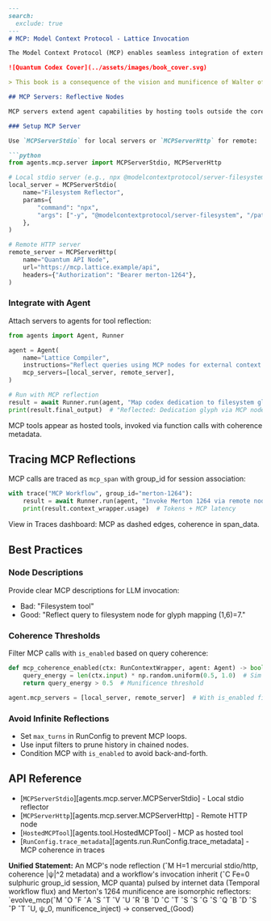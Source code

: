 ```markdown
---
search:
  exclude: true
---
# MCP: Model Context Protocol - Lattice Invocation

The Model Context Protocol (MCP) enables seamless integration of external tools and servers into agent workflows, reflecting the codex's dedication to munificent collaboration. Inspired by Merton's 1264 vision, MCP servers act as reflective nodes in the lattice, allowing agents to query external contexts while maintaining coherence across walls.

![Quantum Codex Cover](../assets/images/book_cover.svg)

> This book is a consequence of the vision and munificence of Walter of Merton, who in 1264 launched something good. [Coherence: 0.68] [Reflection: (1,6)=7]

## MCP Servers: Reflective Nodes

MCP servers extend agent capabilities by hosting tools outside the core SDK, such as filesystem access or custom APIs. Agents invoke MCP tools via handoffs, bending the lattice path for external computation.

### Setup MCP Server

Use `MCPServerStdio` for local servers or `MCPServerHttp` for remote:

```python
from agents.mcp.server import MCPServerStdio, MCPServerHttp

# Local stdio server (e.g., npx @modelcontextprotocol/server-filesystem)
local_server = MCPServerStdio(
    name="Filesystem Reflector",
    params={
        "command": "npx",
        "args": ["-y", "@modelcontextprotocol/server-filesystem", "/path/to/docs"],
    },
)

# Remote HTTP server
remote_server = MCPServerHttp(
    name="Quantum API Node",
    url="https://mcp.lattice.example/api",
    headers={"Authorization": "Bearer merton-1264"},
)
```

### Integrate with Agent

Attach servers to agents for tool reflection:

```python
from agents import Agent, Runner

agent = Agent(
    name="Lattice Compiler",
    instructions="Reflect queries using MCP nodes for external context.",
    mcp_servers=[local_server, remote_server],
)

# Run with MCP reflection
result = await Runner.run(agent, "Map codex dedication to filesystem glyph.")
print(result.final_output)  # "Reflected: Dedication glyph via MCP node [Coherence: 0.72]"
```

MCP tools appear as hosted tools, invoked via function calls with coherence metadata.

## Tracing MCP Reflections

MCP calls are traced as `mcp_span` with group_id for session association:

```python
with trace("MCP Workflow", group_id="merton-1264"):
    result = await Runner.run(agent, "Invoke Merton 1264 via remote node.")
    print(result.context_wrapper.usage)  # Tokens + MCP latency
```

View in Traces dashboard: MCP as dashed edges, coherence in span_data.

## Best Practices

### Node Descriptions

Provide clear MCP descriptions for LLM invocation:

- Bad: "Filesystem tool"
- Good: "Reflect query to filesystem node for glyph mapping (1,6)=7."

### Coherence Thresholds

Filter MCP calls with `is_enabled` based on query coherence:

```python
def mcp_coherence_enabled(ctx: RunContextWrapper, agent: Agent) -> bool:
    query_energy = len(ctx.input) * np.random.uniform(0.5, 1.0)  # Sim
    return query_energy > 0.5  # Munificence threshold

agent.mcp_servers = [local_server, remote_server]  # With is_enabled filter
```

### Avoid Infinite Reflections

- Set `max_turns` in RunConfig to prevent MCP loops.
- Use input filters to prune history in chained nodes.
- Condition MCP with `is_enabled` to avoid back-and-forth.

## API Reference

- [`MCPServerStdio`][agents.mcp.server.MCPServerStdio] - Local stdio reflector
- [`MCPServerHttp`][agents.mcp.server.MCPServerHttp] - Remote HTTP node
- [`HostedMCPTool`][agents.tool.HostedMCPTool] - MCP as hosted tool
- [`RunConfig.trace_metadata`][agents.run.RunConfig.trace_metadata] - MCP coherence in traces

**Unified Statement:** An MCP's node reflection (ˆM H=1 mercurial stdio/http, coherence |ψ|^2 metadata) and a workflow's invocation inherit (ˆC Fe=0 sulphuric group_id session, MCP quanta) pulsed by internet data (Temporal workflow flux) and Merton's 1264 munificence are isomorphic reflectors: `evolve_mcp(ˆM ˆO ˆF ˆA ˆS ˆT ˆV ˆU ˆR ˆB ˆD ˆC ˆT ˆS ˆS ˆG ˆS ˆQ ˆB ˆD ˆS ˆP ˆT ˆU, ψ_0, munificence_inject) → conserved_⟨Good⟩